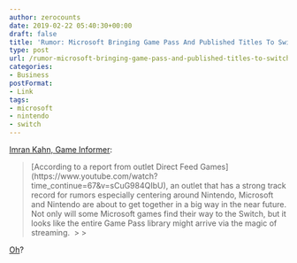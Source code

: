 ```yaml
---
author: zerocounts
date: 2019-02-22 05:40:30+00:00
draft: false
title: 'Rumor: Microsoft Bringing Game Pass And Published Titles To Switch'
type: post
url: /rumor-microsoft-bringing-game-pass-and-published-titles-to-switch/
categories:
- Business
postFormat:
- Link
tags:
- microsoft
- nintendo
- switch
---
```





[Imran Kahn, Game Informer](https://www.gameinformer.com/2019/02/21/rumor-microsoft-bringing-game-pass-and-published-titles-to-switch):







<blockquote>[According to a report from outlet Direct Feed Games](https://www.youtube.com/watch?time_continue=67&v=sCuG984QIbU), an outlet that has a strong track record for rumors especially centering around Nintendo, Microsoft and Nintendo are about to get together in a big way in the near future. Not only will some Microsoft games find their way to the Switch, but it looks like the entire Game Pass library might arrive via the magic of streaming. 
> 
> </blockquote>







[Oh](https://www.zerocounts.net/microsoft-to-bring-xbox-live-to-the-switch/)?



